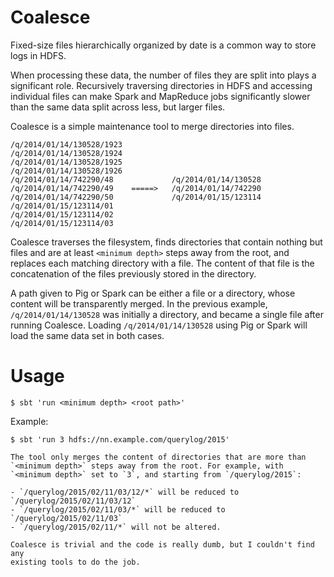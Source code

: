 
Coalesce
========

Fixed-size files hierarchically organized by date is a common way to
store logs in HDFS.

When processing these data, the number of files they are split into
plays a significant role. Recursively traversing directories in HDFS
and accessing individual files can make Spark and MapReduce jobs
significantly slower than the same data split across less, but larger
files.

Coalesce is a simple maintenance tool to merge directories into files.

```
/q/2014/01/14/130528/1923
/q/2014/01/14/130528/1924
/q/2014/01/14/130528/1925   
/q/2014/01/14/130528/1926 
/q/2014/01/14/742290/48             /q/2014/01/14/130528
/q/2014/01/14/742290/49    =====>   /q/2014/01/14/742290
/q/2014/01/14/742290/50             /q/2014/01/15/123114
/q/2014/01/15/123114/01
/q/2014/01/15/123114/02
/q/2014/01/15/123114/03
```

Coalesce traverses the filesystem, finds directories that contain
nothing but files and are at least `<minimum depth>` steps away from
the root, and replaces each matching directory with a file. The
content of that file is the concatenation of the files previously
stored in the directory.

A path given to Pig or Spark can be either a file or a directory,
whose content will be transparently merged. In the previous example,
`/q/2014/01/14/130528` was initially a directory, and became a single file
after running Coalesce. Loading `/q/2014/01/14/130528` using Pig or Spark
will load the same data set in both cases.

Usage
=====
```
$ sbt 'run <minimum depth> <root path>'
```

Example:
```
$ sbt 'run 3 hdfs://nn.example.com/querylog/2015'

The tool only merges the content of directories that are more than
`<minimum depth>` steps away from the root. For example, with
`<minimum depth>` set to `3`, and starting from `/querylog/2015`:

- `/querylog/2015/02/11/03/12/*` will be reduced to `/querylog/2015/02/11/03/12`
- `/querylog/2015/02/11/03/*` will be reduced to `/querylog/2015/02/11/03`
- `/querylog/2015/02/11/*` will not be altered.

Coalesce is trivial and the code is really dumb, but I couldn't find any
existing tools to do the job.
